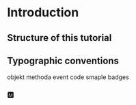 # Introduction

## Structure of this tutorial

## Typographic conventions
objekt 
methoda
event
code smaple
badges

### &#127356; 